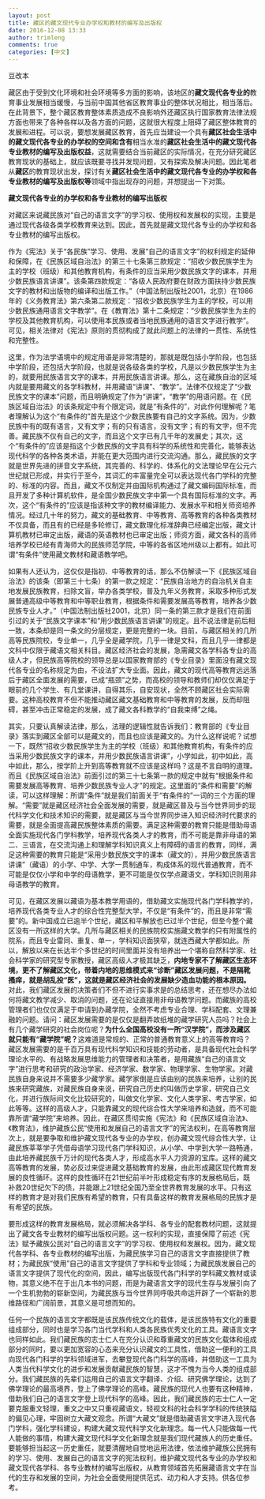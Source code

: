 ```yaml
---
layout: post
title: 藏区的藏文现代专业办学权和教材的编写及出版权
date: 2016-12-08 13:33
author: trimleng
comments: true
categories: [中文]
---
```

豆改本

<span style="font-weight: 400;">藏区由于受到文化环境和社会环境等多方面的影响，该地区的</span><b>藏文现代各专业的</b><span style="font-weight: 400;">教育事业发展相当缓慢，与当前中国其他省区教育事业的整体状况相比，相当落后。在此背景下，整个藏区教育整体素质造成不良影响外还藏区执行国家教育法律法规方面也带来了各种各样以及各方面的问题，这就很大程度上阻碍了藏区整体教育的发展和进程。可以说，要想发展藏区教育，首先应当建设一个具有</span><b>藏区社会生活中的藏文现代各专业的办学权的空间和含有</b><span style="font-weight: 400;">相当水准的</span><b>藏区社会生活中的藏文现代各专业教材的编写及出版权益</b><span style="font-weight: 400;">，这就需要结合当前藏区的实际情况，在充分研究藏区教育现状的基础上，就应该既要寻找并发现问题，又有探索及解决问题。因此笔者从</span><b>藏区</b><span style="font-weight: 400;">的教育现状出发，探讨有关</span><b>藏区社会生活中的藏文现代各专业的办学权和各专业教材的编写及出版权等</b><span style="font-weight: 400;">领域中指出现存的问题，并想提出一下对策。</span>

<!--more-->

<b>藏文现代各专业的办学权和各专业教材的编写出版权</b>

<span style="font-weight: 400;">对藏区来说藏民族对“自己的语言文字”的学习权、使用权和发展权的实现，主要是通过现代各级各类学校教育来达到。因此，首先就是藏文现代各专业的办学权和各专业教材的编写出版权。</span>

<span style="font-weight: 400;">作为《宪法》关于“各民族”学习、使用、发展“自己的语言文字”的权利规定的延伸和保障，在《民族区域自治法》的第三十七条第三款规定：“招收少数民族学生为主的学校（班级）和其他教育机构，有条件的应当采用少数民族文字的课本，并用少数民族语言讲课”。该条第四款规定：“各级人民政府要在财政方面扶持少数民族文字的教材和出版物的编译和出版工作。”（中国法制出版社</span><span style="font-weight: 400;">2001</span><span style="font-weight: 400;">，北京）在</span><span style="font-weight: 400;">1986</span><span style="font-weight: 400;">年的《义务教育法》第六条第二款规定：“招收少数民族学生为主的学校，可以用少数民族通用语言文字教学”。在《教育法》第十二条规定：“少数民族学生为主的学校及其他教育机构，可以使用本民族或者当地民族通用的语言文字进行教学”。可见，相关法律对《宪法》原则的贯彻构成了就此问题上的法律的一贯性、系统性和完整性。</span>

<span style="font-weight: 400;">这里，作为法学语境中的规定用语是非常清楚的，那就是既包括小学阶段，也包括中学阶段，还包括大学阶段，也就是说各级各类的学校，凡是以少数民族学生为主的，就要用民族语言文字的课本，并用民族语言讲课。那么，这在藏族自治的区域内就是要用藏文的各学科教材，并用藏语“讲课”、“教学”。法律不仅规定了“少数民族文字的课本”问题，而且明确规定了作为“讲课”，“教学”的用语问题。在《民族区域自治法》的该条规定中有个限定词，就是“有条件的”，对此作何理解呢？笔者理解认为这个“有条件的”首先是这个少数民族要有自己的文字系统。因为，少数民族中有的既有语言，又有文字；有的只有语言，没有文字；有的有文字，但不完善。藏民族不仅有自己的文字，而且这个文字已有几千年的发展史；其次，这个“有条件的”应该是指这个少数民族的文字具有科学的系统性和完善化，能够表达现代科学的各种各类术语，并能在更大范围内进行交流沟通。那么，藏民族的文字就是世界先进的拼音文字系统，其完善的、科学的、体系化的文法理论早在公元六世纪就已形成，并实行于至今，其词汇的丰富量完全可以表达现代各门学科的完整的、标准的内容。而且，藏文不仅制定并由国际机构通过了藏文编码国际标准，而且开发了多种计算机软件，是全国少数民族文字中第一个具有国际标准的文字。再次，这个“有条件的”应该是指该种文字的教材编译能力、发展水平和相关师资培养情况。经过几十年的努力，藏文的基础教育、中等教育、高等教育的各种各类教材不仅具备，而且有的已经是多轮修订，藏文数理化标准辞典已经编定出版，藏文计算机教材已审定出版，藏语的英语教材也已审定出版；师资方面，藏文各科的高师培养学校已经有青海师大的民族师范学院，中等的各省区地州级以上都有。如此可谓“有条件”使用藏文教材和藏语教学吧。</span>

<span style="font-weight: 400;">如果有人还认为，这仅仅是指初、中等教育的话，那么不仿解读一下《民族区域自治法》的该条（即第三十七条）的第一款之规定：“民族自治地方的自治机关自主地发展民族教育，扫除文盲，举办各类学校，普及九年义务教育，采取多种形式发展普通高级中等教育和中等职业教育，根据条件和需要发展高等教育，培养各少数民族专业人才。”（中国法制出版社</span><span style="font-weight: 400;">2001</span><span style="font-weight: 400;">，北京）同一条的第三款才是我们在前面引过的关于“民族文字课本”和“用少数民族语言讲课”的规定。且不说法律是前后相一致，本条却是同一条文的分层规定，更是完整的一块。目前，与藏区相关的几所高等民族院校，专业单一，几乎全是藏学院，几乎一律是文科，而且几乎一律都是文科中仅限于藏语文相关科目。藏区经济社会的发展，急需藏文各学科各专业的高级人才，但民族高等院校的领导总是以国家教育部的《专业目录》里面没有藏文现代各专业的名称规定为由，不设法扩大专业面。因此，藏文的现代高等教育远远落后于藏区全面发展的需要，已成“瓶颈”之势，而高校的领导和教师们却仅仅满足于眼前的几个学生、有几堂课讲，自得其乐，自安现状，全然不顾藏区社会实际需要。这种高校教育不但不能推动藏区藏文基础教育和中等教育的发展，反而却阻碍，甚至冲击正常稳定的发展，成了藏文各科教学的“自我束缚”之绳。</span>

<span style="font-weight: 400;">其实，只要认真解读法律，那么，法理的逻辑性就告诉我们：教育部的《专业目录》落实到藏区全部可以是藏文的，而且也应该是藏文的。为什么这样说呢？试想一下，既然“招收少数民族学生为主的学校（班级）和其他教育机构，有条件的应当采用少数民族文字的课本，并用少数民族语言讲课”，小学如此，初中如此，高中如此，那么，按学阶上升到高等教育就不应该是这样吗？这是不言自明的道理。而且《民族区域自治法》前面引过的第三十七条第一款的规定中就有“根据条件和需要发展高等教育、培养少数民族专业人才”的规定。这里面的“条件和需要”的解读，可以这样理解：所谓“条件”就是我们前面关于“有条件的”一词的三个方面的理解。“需要”就是藏区经济社会全面发展的需要，就是藏区普及与当今世界同步的现代科学文化和技术知识的需要，就是藏区与当今世界同步进入知识经济时代要求的需要，就是全面提高藏民族整体素质的需要。满足这种需要的教育只能是借助母语全面实施现代各门学科教学，培养现代各类人才的教育，而不可能是靠非母语的第二、三语言，在交流沟通上和理解学科知识真义上有障碍的语言的教育，同样，满足这种需要的教育只能是“采用少数民族文字的课本（藏文的），并用少数民族语言讲课”（藏语）的小学、中学、大学一贯制通车，构成体系的现代普通教育，而不可能是仅仅小学和中学的母语教学，更不可能是仅仅学点藏语文，学科知识则用非母语教学的教育。</span>

<span style="font-weight: 400;">可见，在藏区发展以藏语为基本教学用语的，借助藏文实施现代各门学科教学的，培养现代各类专业人才的综合性完整型大学，不仅是“有条件”的，而且是非常“需要”的。新中国成立已逾半个世纪，藏区和平解放也已过半个世纪，但至今整个藏区没有一所这样的大学。几所与藏区相关的民族院校实施藏文教学的只有附属性的院系，而且专业雷同、重复、单一，学科知识面狭窄，就连西藏大学都如此。所以，解放以来在长达半个多世纪的时间里面并没有培养出一个堪称自然科学家、社会科学家的研究型专家教授，藏区高级人才极其缺乏，</span><b>内地专家不了解藏区生态环境，更不了解藏区文化，带着内地的思维模式来“诊断”藏区发展问题，不是隔靴搔痒，就是胡乱投“医”，这就是藏区经济社会的发展缺少造血功能的根本原因。</b><span style="font-weight: 400;">对此，我们藏区发展的决策者们不但不进行实事求是的总结思考，还在想尽办法如何将藏文教学减少、取消的问题，还在论证直接用非母语教学问题。而藏族的高校管理者们也仅仅满足于申请到办藏学院，全然不考虑专业合理、学科配套、文理兼融的问题。请问：藏区发展需要的是仅仅是翻弄故纸堆的藏学研究人员吗？社会上有几个藏学研究的社会岗位呢？</span><b>为什么全国高校没有一所“汉学院”，而涉及藏区就只能有“藏学院”呢？</b><span style="font-weight: 400;">这难道是常规的、正常的普通教育意义上的高等教育吗？藏区发展需要的是千百万具有现代科学知识和技能的劳动者，是具备现代社会科学理论水平的、有战略发展思维能力的管理者和决策者，是用藏族“自己的语言文字”进行思考和研究的政治学家、经济学家、数学家、物理学家、生物学家。对藏民族自身来说并不需要多少藏学家。藏学家倒是应该由别的民族来培养，让别的民族来研究藏族，对藏民族自身来说，研究自己历史的叫做历史学家，研究自己文化，并进行族际间文化比较研究的，叫做文化学家、文化人类学家、考古学家，如此等等。这样的高级人才，只能靠藏文的现代综合性大学来培养和造就，而不可能靠所谓“藏学院”来培养。因此，在藏区贯彻实施《宪法》和《民族区域自治法》、《教育法》，维护藏族公民“使用和发展自己的语言文字”的宪法权利，在高等教育层次上，就是要争取和维护藏文现代各专业的办学权，创办藏文现代综合性大学，让藏民族莘莘学子凭借母语学习现代各门学科知识，从小学、中学到大学一路畅通，由此培养藏民族千万计的现代各类人才，形成高水平人力资源的宝库。这样的藏文高等教育的发展，势必反过来促进藏文基础教育的发展，由此形成藏区现代教育发展的良性循环。这样的良性循环在</span><span style="font-weight: 400;">21</span><span style="font-weight: 400;">世纪前半叶形成稳定有序的发展格局后，既补救</span><span style="font-weight: 400;">20</span><span style="font-weight: 400;">世纪欠下的债，并能跟上</span><span style="font-weight: 400;">21</span><span style="font-weight: 400;">世纪全国乃至全世界教育发展的水平。只有这样的教育才是对我们民族有希望的教育，只有具备这样的教育发展格局的民族才是有希望的民族。</span>

<span style="font-weight: 400;">要形成这样的教育发展格局，就必须解决各学科、各专业的配套教材问题，这就提出了藏文各专业教材的编写出版权问题。这一权利的实现，直接保障了前述《宪法》赋予藏族公民对“自己的语言文字”的学习权、使用权和发展权。因为，藏文现代各学科、各专业教材的编写出版，为藏民族学习自己的语言文字直接提供了教材；为藏民族“使用”自己的语言文字提供了学科和专业领域；为藏民族发展自己的语言文字提供了现代化的空间，因此，编写出版现代各门科学的学科藏文教材或读物，其意义绝不在于出几本书的问题，而是为藏语言文字的现代生存与发展引向了一个生机勃勃的崭新空间，为藏民族与当今世界同呼吸共命运开辟了一个崭新的思维路径和广阔前景，其意义是可想而知的。</span>

<span style="font-weight: 400;">任何一个民族的语言文字都既是该民族传统文化的载体，是该民族特有文化的重要组成部分，同时也是学习各门当代学科和人类各民族优秀文化的工具。藏语言文字也同样如此。我们藏民族的志士仁人在充分认识和尊重藏文的民族文化载体和组成部分的同时，要以更加宽容的心态来充分认识藏文的工具性，借助这一便利的工具向现代各门科学的学科领域进军，去攀登现代各门科学的高峰，并借助这一工具为人类当代科学文化的进步和发展贡献藏民族的智慧，这才不愧为当今人类的组成部分。我们藏民族的先辈们运用自己的语言文字翻译、介绍、研究佛学理论，达到了佛学理论的最高境界，登上了佛学理论的高峰。藏民族的现代人也要有这种精神，借助我们自己的语言文字登上现代科学的高峰。因此，我们藏民族的志士仁人一定要克服重文轻理，重文之中又只重视藏语文，轻视文科的社会科学学科的传统狭隘的偏见心理，牢固树立大藏文观念。所谓“大藏文”就是借助藏语言文字进入现代各门学科，强化学科建设，构建大藏文现代科学文化新理念。每一代人只能做每一代人能做的事情，构建大藏文现代科学文化新理念就是我们现代藏族人的历史重任。要能够担当起这一历史重任，就要清醒地自觉地运用法律，依法维护藏族公民拥有的学习、使用、发展自己的语言文字的宪法权利，维护藏文现代各专业的办学权和藏文现代各学科、各专业教材的编写出版权，从教育领域首先拓展藏语言文字在当代的生存和发展的空间，为社会全面使用提供范式、动力和人才支持。供各位参考。</span>
